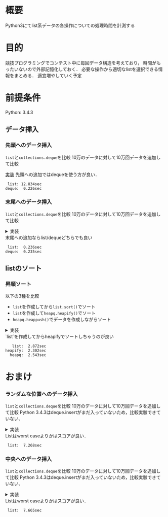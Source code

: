 # 概要
Python3にてlist系データの各操作についての処理時間を計測する

# 目的
競技プログラミングでコンテスト中に毎回データ構造を考えており，
時間がもったいないので外部記憶化しておく．
必要な操作から適切なlistを選択できる情報をまとめる．
適宜増やしていく予定

# 前提条件
Python: 3.4.3

## データ挿入
### 先頭へのデータ挿入
`list`と`collections.deque`を比較
10万のデータに対して10万回データを追加して比較

[実装](/insert_first.py)
先頭への追加ではdequeを使う方が良い．

```text:result
 list: 12.834sec
deque:  0.226sec
```

### 末尾へのデータ挿入
`list`と`collections.deque`を比較
10万のデータに対して10万回データを追加して比較

<details><summary>実装</summary><div>

```python:insert_last.py
import timeit
import random
from collections import deque

loop = 10**5
data_size = 10**5
data_range = (1, 10**9)

# list
cmp_list = [random.randint(*data_range) for _ in range(data_size)]
ret_list = timeit.timeit(
    lambda: cmp_list.append(random.randint(*data_range)),
    number=loop)

# deque
cmp_deque = deque([random.randint(*data_range) for _ in range(data_size)])
ret_deque = timeit.timeit(
    lambda: cmp_deque.append(random.randint(*data_range)),
    number=loop)

print(" list: {:6.3f}sec".format(ret_list))
print("deque: {:6.3f}sec".format(ret_deque))
```
</div></details>
末尾への追加ならlist/dequeどちらでも良い

```text:result
 list:  0.236sec
deque:  0.235sec
```

## listのソート
### 昇順ソート
以下の3種を比較

- `list`を作成してから`list.sort()`でソート
- `list`を作成して`heapq.heapify()`でソート
- `heapq.heappush()`でデータを作成しながらソート

<details><summary>実装</summary><div>

```python:sort_ascending.py
import timeit
import random

import heapq

loop = 10
data_size = 10**5
data_range = (1, 10**9)

# list
def list_sort():
    cmp_list = [random.randint(*data_range) for _ in range(data_size)]
    cmp_list.sort()
    return cmp_list

ret_list = timeit.timeit(
    lambda: list_sort(),
    number=loop)

# heapify
def heapify_sort():
    cmp_list = heapq.heapify([random.randint(*data_range) for _ in range(data_size)])
    return cmp_list

ret_heapify = timeit.timeit(
    lambda: heapify_sort(),
    number=loop)

# heapq
def heapq_sort():
    cmp_list = []
    for _ in range(data_size):
        heapq.heappush(cmp_list, random.randint(*data_range))
    return cmp_list

ret_heapq = timeit.timeit(
    lambda: heapq_sort(),
    number=loop)


print("   list: {:6.3f}sec".format(ret_list))
print("heapify: {:6.3f}sec".format(ret_heapify))
print("  heapq: {:6.3f}sec".format(ret_heapq))
```
</div></details>
`list`を作成してからheapifyでソートしちゃうのが良い

```text:result
   list:  2.872sec
heapify:  2.302sec
  heapq:  2.543sec
```


# おまけ
### ランダムな位置へのデータ挿入
`list`と`collections.deque`を比較
10万のデータに対して10万回データを追加して比較
Python 3.4.3はdeque.insertがまだ入っていないため，比較実験できていない．
<details><summary>実装</summary><div>

```python:insert_random.py
import timeit
import random
from collections import deque

loop = 10**5
data_size = 10**5
data_range = (1, 10**9)

# list
cmp_list = [random.randint(*data_range) for _ in range(data_size)]
ret_list = timeit.timeit(
    lambda: cmp_list.insert(random.randint(0, len(cmp_list)), random.randint(*data_range)),
    number=loop)

# # deque
# # randint is not available on Python 3.4.3
# cmp_deque = deque([random.randint(*data_range) for _ in range(data_size)])
# ret_deque = timeit.timeit(
#     lambda: cmp_deque.insert(random.randint(0, len(cmp_deque)), random.randint(*data_range)),
#     number=loop)

print(" list: {:6.3f}sec".format(ret_list))
# print("deque: {:6.3f}sec".format(ret_deque))
```
</div></details>
Listはworst caseよりかはスコアが良い．

```text:result
 list:  7.268sec
```

### 中央へのデータ挿入
`list`と`collections.deque`を比較
10万のデータに対して10万回データを追加して比較
Python 3.4.3はdeque.insertがまだ入っていないため，比較実験できていない．
<details><summary>実装</summary><div>

```python:insert_mid.py
import timeit
import random
from collections import deque

loop = 10**5
data_size = 10**5
data_range = (1, 10**9)

# list
cmp_list = [random.randint(*data_range) for _ in range(data_size)]
ret_list = timeit.timeit(
    lambda: cmp_list.insert(len(cmp_list)//2, random.randint(*data_range)),
    number=loop)

# # deque
# # randint is not available on Python 3.4.3
# cmp_deque = deque([random.randint(*data_range) for _ in range(data_size)])
# ret_deque = timeit.timeit(
#     lambda: cmp_deque.insert(random.randint(0, len(cmp_deque)), random.randint(*data_range)),
#     number=loop)

print(" list: {:6.3f}sec".format(ret_list))
# print("deque: {:6.3f}sec".format(ret_deque))
```
</div></details>
Listはworst caseよりかはスコアが良い．

```text:result
 list:  7.665sec
```
